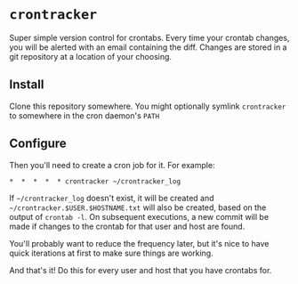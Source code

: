 # `crontracker`

Super simple version control for crontabs. Every time your crontab changes, you will be alerted with an email containing the diff. Changes are stored in a git repository at a location of your choosing.

## Install

Clone this repository somewhere. You might optionally symlink `crontracker` to somewhere in the cron daemon's `PATH`

## Configure

Then you'll need to create a cron job for it. For example:

```
*  *  *  *  * crontracker ~/crontracker_log
```

If `~/crontracker_log` doesn't exist, it will be created and `~/crontracker.$USER.$HOSTNAME.txt` will also be created, based on the output of `crontab -l`. On subsequent executions, a new commit will be made if changes to the crontab for that user and host are found.

You'll probably want to reduce the frequency later, but it's nice to have quick iterations at first to make sure things are working.

And that's it! Do this for every user and host that you have crontabs for.
